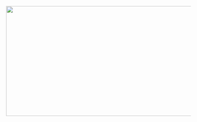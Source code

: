 <div id="header" align="center">
  <img src="https://media.tenor.com/beBEVd4Pm9oAAAAC/aquatrope-of-white-sand-thinking.gif" width="800" height="300"/>
</div>
